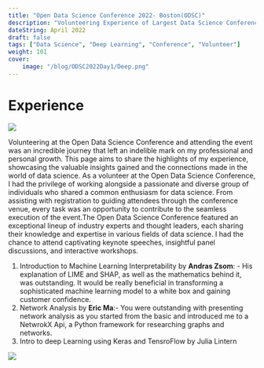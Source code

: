 ```yaml
---
title: "Open Data Science Conference 2022- Boston(ODSC)"
description: "Volunteering Experience of Largest Data Science Conference"
dateString: April 2022
draft: false
tags: ["Data Science", "Deep Learning", "Conference", "Volunteer"]
weight: 101
cover:
    image: "/blog/ODSC2022Day1/Deep.png"
---
```


# Experience

![](/blog/ODSC2022Day1/AI.jpeg)

Volunteering at the Open Data Science Conference and attending the event was an incredible journey that left an indelible mark on my professional and personal growth. This page aims to share the highlights of my experience, showcasing the valuable insights gained and the connections made in the world of data science. As a volunteer at the Open Data Science Conference, I had the privilege of working alongside a passionate and diverse group of individuals who shared a common enthusiasm for data science. From assisting with registration to guiding attendees through the conference venue, every task was an opportunity to contribute to the seamless execution of the event.The Open Data Science Conference featured an exceptional lineup of industry experts and thought leaders, each sharing their knowledge and expertise in various fields of data science. I had the chance to attend captivating keynote speeches, insightful panel discussions, and interactive workshops. 
1. Introduction to Machine Learning Interpretability by **Andras Zsom**: - His explanation of LIME and SHAP, as well as the mathematics behind it, was outstanding. It would be really beneficial in transforming a sophisticated machine learning model to a white box and gaining customer confidence.
2. Network Analysis by **Eric Ma**:- You were outstanding with presenting network analysis as you started from the basic and introduced me to a NetwrokX Api, a Python framework for researching graphs and networks.
3. Intro to deep Learning using Keras and TensroFlow by Julia Lintern 

![](/blog/ODSC2022Day1/ML.png)